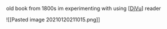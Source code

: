 old book from 1800s im experimenting with using [[DjVu]] reader


![[Pasted image 20210120211015.png]]

[//begin]: # "Autogenerated link references for markdown compatibility"
[DjVu]: DjVu.md "DjVu"
[//end]: # "Autogenerated link references"